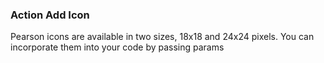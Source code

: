 ### Action Add Icon
Pearson icons are available in two sizes, 18x18 and 24x24 pixels. You can incorporate them into your code by passing params

